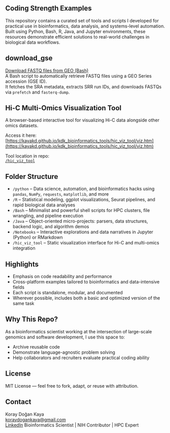 ## Coding Strength Examples

This repository contains a curated set of tools and scripts I developed for practical use in bioinformatics, data analysis, and systems-level automation. Built using Python, Bash, R, Java, and Jupyter environments, these resources demonstrate efficient solutions to real-world challenges in biological data workflows.
## download_gse

[Download FASTQ files from GEO (Bash)](https://github.com/kayakd/kdk_bioinformatics_tools/tree/main/Bash/download_gse)  
  A Bash script to automatically retrieve FASTQ files using a GEO Series accession (GSE ID).  
  It fetches the SRA metadata, extracts SRR run IDs, and downloads FASTQs via `prefetch` and `fasterq-dump`.

## Hi-C Multi-Omics Visualization Tool

A browser-based interactive tool for visualizing Hi-C data alongside other omics datasets.

Access it here:  
[https://kayakd.github.io/kdk_bioinformatics_tools/hic_viz_tool/viz.htm](https://kayakd.github.io/kdk_bioinformatics_tools/hic_viz_tool/viz.htm)

Tool location in repo:  
[`/hic_viz_tool`](hic_viz_tool/)

## Folder Structure

- `/python` – Data science, automation, and bioinformatics hacks using `pandas`, `NumPy`, `requests`, `matplotlib`, and more
- `/R` – Statistical modeling, ggplot visualizations, Seurat pipelines, and rapid biological data analyses
- `/Bash` – Minimalist and powerful shell scripts for HPC clusters, file wrangling, and pipeline execution
- `/Java` – Object-oriented micro-projects: parsers, data structures, backend logic, and algorithm demos
- `/Notebooks` – Interactive explorations and data narratives in Jupyter (Python) or RMarkdown
- `/hic_viz_tool` – Static visualization interface for Hi-C and multi-omics integration

## Highlights

- Emphasis on code readability and performance
- Cross-platform examples tailored to bioinformatics and data-intensive fields
- Each script is standalone, modular, and documented
- Wherever possible, includes both a basic and optimized version of the same task

## Why This Repo?

As a bioinformatics scientist working at the intersection of large-scale genomics and software development, I use this space to:
- Archive reusable code
- Demonstrate language-agnostic problem solving
- Help collaborators and recruiters evaluate practical coding ability

## License

MIT License — feel free to fork, adapt, or reuse with attribution.

## Contact

Koray Doğan Kaya  
[koraydogankaya@gmail.com](mailto:koraydogankaya@gmail.com)  
[LinkedIn](https://www.linkedin.com/in/koray-dogan-kaya-phd-7719a233/)
Bioinformatics Scientist | NIH Contributor | HPC Expert
